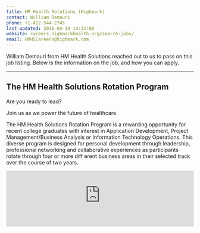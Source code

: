 ```yaml
---
title: HM Health Solutions (Highmark)
contact: William Demauri
phone: +1-412-544-2745
last-updated: 2016-04-19 14:32:00
website: careers.highmarkhealth.org/search-jobs/
email: HMHSCareers@highmark.com
---
```

William Demauri from HM Health Solutions reached out to us to pass on this job listing. Below is the information on the job, and how you can apply.

***

## The HM Health Solutions Rotation Program

Are you ready to lead?

Join us as we power the future of healthcare.

The HM Health Solutions Rotation Program is a rewarding opportunity for recent college graduates with interest in Application Development, Project Management/Business Analysis or Information Technology Operations. This diverse program is designed for personal development through leadership, professional networking and collaborative experiences as participants rotate through four or more diff erent business areas in their selected track over the course of two years. 

<iframe width="100%" src="https://raw.githubusercontent.com/Pitt-CSC/pitt-csc.github.io/243a036bfa9a575fa2a611d1ac7209cee7571756/assets/pdf/HMHealth.pdf" frameborder="0" allowfullscreen></iframe>
